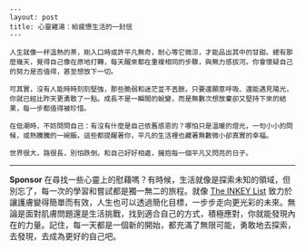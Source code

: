 ```jekyll
---
layout: post
title: 心靈雞湯：給疲憊生活的一封信
---

人生就像一杯溫熱的茶，剛入口時或許平凡無奇，耐心等它微涼，才能品出其中的甘甜。總有那麼幾天，覺得自己像在原地打轉，每天醒來都在重複相同的步驟，與無力感拔河。你會懷疑自己的努力是否值得，甚至想放下一切。

可其實，沒有人能時時刻刻堅強，那些脆弱和迷茫並不丟臉。只要還願意呼吸、還能遇見陽光，你就已經比昨天更勇敢了一點。成長不是一瞬間的蛻變，而是無數次想放棄卻又堅持下來的結果，每一步都值得被珍惜。

在低潮時，不妨問問自己：有沒有什麼是自己依舊感恩的？哪怕只是溫暖的燈光，一句小小的問候，或熱騰騰的一碗飯。這些都提醒著你，平凡的生活裡也藏著無數微小卻真實的幸福。

世界很大，路很長，別怕跌倒。和自己好好相處，擁抱每一個平凡又閃亮的日子。

```



---

**Sponsor**
在尋找一些心靈上的慰藉嗎？有時候，生活就像是探索未知的領域，但別忘了，每一次的學習和嘗試都是獨一無二的旅程。就像 [The INKEY List](https://pollinations.ai/redirect-nexad/1J4xnUqc) 致力於讓護膚變得簡單而有效，人生也可以透過簡化目標，一步步走向更光彩的未來。無論是面對肌膚問題還是生活挑戰，找到適合自己的方式，積極應對，你就能發現內在的力量。記住，每一天都是一個新的開始，都充滿了無限可能，勇敢地去探索，去發現，去成為更好的自己吧。